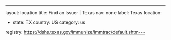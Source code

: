 ---
layout: location
title: Find an Issuer | Texas
nav: none
label: Texas
location:
  - state: TX
    country: US
category: us

registry: https://dshs.texas.gov/immunize/immtrac/default.shtm---